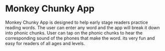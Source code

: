 # Monkey Chunky App

Monkey Chunky App is designed to help early stage readers practice reading words. 
The user can enter any word and the app will break it down into phonic chunks.
 User can tap on the phonic chunks to hear the corresponding sound of the phones that make the word.
its very fun and easy for readers of all ages and levels.
